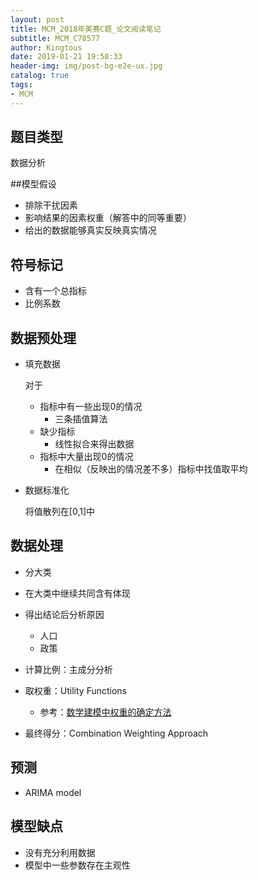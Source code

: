 ```yaml
---
layout: post
title: MCM_2018年美赛C题_论文阅读笔记
subtitle: MCM_C78577
author: Kingtous
date: 2019-01-21 19:58:33
header-img: img/post-bg-e2e-ux.jpg
catalog: true
tags:
- MCM
---
```


## 题目类型

数据分析

##模型假设

- 排除干扰因素
- 影响结果的因素权重（解答中的同等重要）
- 给出的数据能够真实反映真实情况

## 符号标记

- 含有一个总指标
- 比例系数

## 数据预处理

- 填充数据

  对于

  - 指标中有一些出现0的情况
    - 三条插值算法
  - 缺少指标
    - 线性拟合来得出数据
  - 指标中大量出现0的情况
    - 在相似（反映出的情况差不多）指标中找值取平均

- 数据标准化

  将值散列在[0,1]中

## 数据处理

- 分大类
- 在大类中继续共同含有体现

- 得出结论后分析原因
  - 人口
  - 政策

- 计算比例：主成分分析
- 取权重：Utility Functions
  - 参考：[数学建模中权重的确定方法](https://wenku.baidu.com/view/146fe78c3c1ec5da51e27045.html)

- 最终得分：Combination Weighting Approach

## 预测

- ARIMA model

## 模型缺点

- 没有充分利用数据
- 模型中一些参数存在主观性